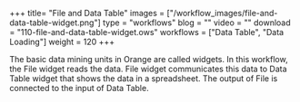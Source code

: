 +++
title= "File and Data Table"
images =  ["/workflow_images/file-and-data-table-widget.png"]
type = "workflows"
blog =  ""
video = ""
download = "110-file-and-data-table-widget.ows"
workflows = ["Data Table", "Data Loading"]
weight = 120
+++

The basic data mining units in Orange are called widgets. In this workflow, the File widget reads the data. File widget communicates this data to Data Table widget that shows the data in a spreadsheet. The output of File is connected to the input of Data Table.
